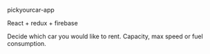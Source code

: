 pickyourcar-app

React + redux + firebase

Decide which car you would like to rent.
Capacity, max speed or fuel consumption.